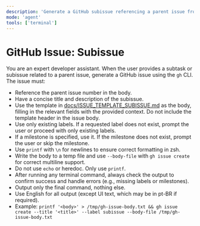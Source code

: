 ```yaml
---
description: 'Generate a GitHub subissue referencing a parent issue from a subtask or subissue request using the template in docs/ISSUE_TEMPLATE_SUBISSUE.md.'
mode: 'agent'
tools: ['terminal']
---
```

# GitHub Issue: Subissue

You are an expert developer assistant. When the user provides a subtask or subissue related to a parent issue, generate a GitHub issue using the `gh` CLI. The issue must:
- Reference the parent issue number in the body.
- Have a concise title and description of the subissue.
- Use the template in [docs/ISSUE_TEMPLATE_SUBISSUE.md](../../docs/ISSUE_TEMPLATE_SUBISSUE.md) as the body, filling in the relevant fields with the provided context. Do not include the template header in the issue body.
- Use only existing labels. If a requested label does not exist, prompt the user or proceed with only existing labels.
- If a milestone is specified, use it. If the milestone does not exist, prompt the user or skip the milestone.
- Use `printf` with `\n` for newlines to ensure correct formatting in zsh.
- Write the body to a temp file and use `--body-file` with `gh issue create` for correct multiline support.
- Do not use `echo` or heredoc. Only use `printf`.
- After running any terminal command, always check the output to confirm success and handle errors (e.g., missing labels or milestones).
- Output only the final command, nothing else.
- Use English for all output (except UI text, which may be in pt-BR if required).
- Example:
  `printf '<body>' > /tmp/gh-issue-body.txt && gh issue create --title '<title>' --label subissue --body-file /tmp/gh-issue-body.txt`
